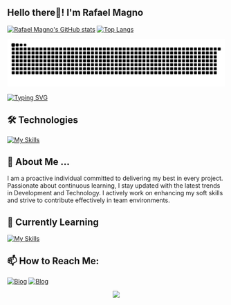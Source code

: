 <h2 align="left">Hello there👋! I'm Rafael Magno</h2>

[![Rafael Magno's GitHub stats](https://github-readme-stats.vercel.app/api?username=rafaelmagnog&include_all_commits=true&count_private=true&show_icons=true&theme=blue-green)](https://github.com/rafaelmagnog/github-readme-stats)
[![Top Langs](https://github-readme-stats.vercel.app/api/top-langs/?username=rafaelmagnog&layout=compact&langs_count=16&show_icons=true&theme=blue-green)](https://github.com/rafaelmagnog/github-readme-stats)

<picture>
  <source media="(prefers-color-scheme: dark)" srcset="https://raw.githubusercontent.com/rafaelmagnog/rafaelmagnog/output/github-contribution-grid-snake-dark.svg">
  <source media="(prefers-color-scheme: light)" srcset="https://raw.githubusercontent.com/rafaelmagnog/rafaelmagnog/output/github-contribution-grid-snake.svg">
  <img alt="github contribution grid snake animation" src="https://raw.githubusercontent.com/rafaelmagnog/rafaelmagnog/output/github-contribution-grid-snake.svg">
</picture>

[![Typing SVG](https://readme-typing-svg.herokuapp.com?font=Kode+Mono&pause=1000&color=F7F7F7&center=True&random=false&width=435&lines=Hello+Dev's,+Welcome+to+My+Profile;My+Name+is+Rafael+Magno;I'm+From+Paraíba,Brazil;I+study+Computer+Science)](https://git.io/typing-svg)

## 🛠️ Technologies
[![My Skills](https://skillicons.dev/icons?i=python,php,js,html,css,git)](https://skillicons.dev)

## 💬 About Me ...
I am a proactive individual committed to delivering my best in every project. Passionate about continuous learning, I stay updated with the latest trends in Development and Technology. I actively work on enhancing my soft skills and strive to contribute effectively in team environments.

## 🌱 Currently Learning
[![My Skills](https://skillicons.dev/icons?i=python,php,c,js,html,css,git)](https://skillicons.dev)

## 📫 How to Reach Me:
[![Blog](https://img.shields.io/badge/LinkedIn-0077B5?style=for-the-badge&logo=linkedin&logoColor=white)](https://linkedin.com/in/rafael-magno-dev)
[![Blog](https://img.shields.io/badge/Gmail-D14836?style=for-the-badge&logo=gmail&logoColor=white)](https://mail.google.com/mail/u/1/#inbox?compose=CllgCJZZQKnWkfrvZsnQvFWtcVCpvQLBphfrFJXlMJFTGWznlNDrwbDRtJTkJVzGjLHVrWhQShg)

<div align="center">
  <img  width="1000"src="https://user-images.githubusercontent.com/74038190/225813708-98b745f2-7d22-48cf-9150-083f1b00d6c9.gif"  />
</div>


